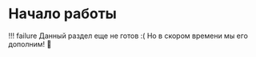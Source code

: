 # Начало работы

!!! failure
    Данный раздел еще не готов :( Но в скором времени мы его дополним! 🥳
